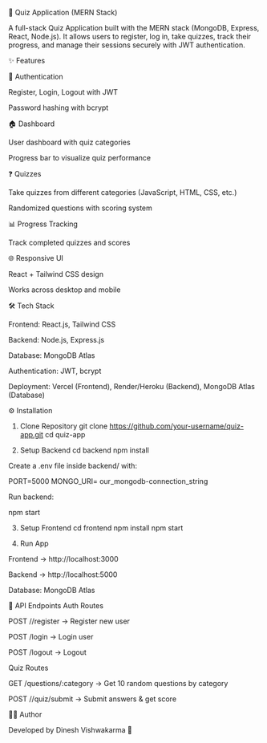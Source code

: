 🎯 Quiz Application (MERN Stack)

A full-stack Quiz Application built with the MERN stack (MongoDB, Express, React, Node.js).
It allows users to register, log in, take quizzes, track their progress, and manage their sessions securely with JWT authentication.

✨ Features

🔐 Authentication

Register, Login, Logout with JWT

Password hashing with bcrypt

🏠 Dashboard

User dashboard with quiz categories

Progress bar to visualize quiz performance

❓ Quizzes

Take quizzes from different categories (JavaScript, HTML, CSS, etc.)

Randomized questions with scoring system

📊 Progress Tracking

Track completed quizzes and scores

🌐 Responsive UI

React + Tailwind CSS design

Works across desktop and mobile

🛠️ Tech Stack

Frontend: React.js, Tailwind CSS

Backend: Node.js, Express.js

Database: MongoDB Atlas

Authentication: JWT, bcrypt

Deployment: Vercel (Frontend), Render/Heroku (Backend), MongoDB Atlas (Database)

⚙️ Installation
1. Clone Repository
git clone https://github.com/your-username/quiz-app.git
cd quiz-app

2. Setup Backend
cd backend
npm install


Create a .env file inside backend/ with:

PORT=5000
MONGO_URI= our_mongodb-connection_string

Run backend:

npm start

3. Setup Frontend
cd frontend
npm install
npm start

4. Run App

Frontend → http://localhost:3000

Backend → http://localhost:5000




Database: MongoDB Atlas

📌 API Endpoints
Auth Routes

POST //register → Register new user

POST /login → Login user

POST /logout → Logout

Quiz Routes

GET /questions/:category → Get 10 random questions by category

POST //quiz/submit → Submit answers & get score

👨‍💻 Author

Developed by Dinesh Vishwakarma 🚀

